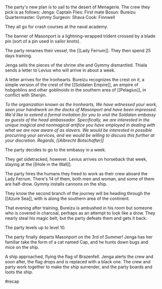 The party's new plan is to sail to the desert of Menagerie. The crew they pick is as follows:
Jenga: Captain
Flies: First mate
Bosun: Bureizu
Quartermaster: Gymmy
Surgeon: Shava
Cook: Finnwell

They all go for crash courses at the naval academy. 

The banner of Masonport is a lightning-wrapped trident crossed by a blade pin (sort of a pin used in sailor knots).

The party renames their vessel, the [[Lady Ferrum]]. They then spend 25 days training.

Jenga sells the pieces of the shrine she and Gymmy dismantled. Thiala sends a letter to Levius who will arrive in about a week.

A letter arrives for the Ironhearts. Bureizu recognizes the crest on it, a simple version of the crest of the [[Soldaten Empire]], an empire of hobgoblins and other goblinoids in the southern area of [[Pelagius]], in conflict with Shenjin.

*To the organization known as the Ironhearts,*
*We have witnessed your work, seen your handiwork on the docks of Masonport and have been impressed. We'd like to extend a formal invitation for you to visit the Soldaten embassy as guests of the head ambassador.*
*Specifically, we are interested in the unique magical and nonmagical artifice you have employed in dealing with what we are now aware of as slavers.*
*We would be interested in possible procurring your services, and we would be willing to discuss this further at your discretion.*
*Regards, [[Albrecht Botschafter]]*

The party decides to go to the embassy in a week.

They get sidetracked, however. Levius arrives on horseback that week, staying at the [[Hole in the Wall]].

The party hires the humans they freed to work as their crew aboard the Lady Ferrum. There's 14 of them, both men and woman, and some of them are half-drow.
Gymmy installs cannons on the ship.

They know the second branch of the journey will be heading through the [[Azure Sea]], with is along the southern area of the continent. 

That evening after training, Bureizu is ambushed in his room but someone who is covered in charcoal, perhaps as an attempt to look like a drow. They nearly steal his magic belt, but the party defeats them and gets it back. 

The party levels up to level 10.

The party finally departs Masonport on the 3rd of Summer! Jenga has her familiar take the form of a cat named Cap, and he hunts down bugs and mice on the ship.

A ship approached, flying the flag of Brazenfell. Jenga alerts the crew and soon after, the flag drops and is replaced with a black one. The crew and party work together to make the ship surrender, and the party boards and loots the ship. 

#recap